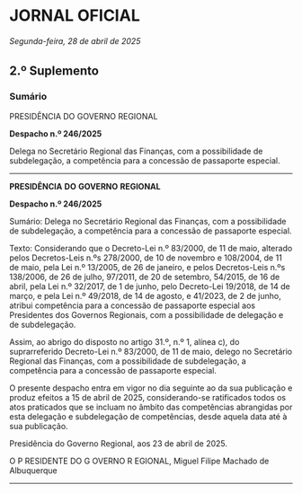 # JORNAL OFICIAL

###### Segunda-feira, 28 de abril de 2025

## **2.º Suplemento**

### **Sumário**

PRESIDÊNCIA DO GOVERNO REGIONAL

**Despacho n.º 246/2025**

Delega no Secretário Regional das Finanças, com a possibilidade de subdelegação, a
competência para a concessão de passaporte especial.




---

**PRESIDÊNCIA** **DO** **GOVERNO** **REGIONAL**


**Despacho n.º 246/2025**


Sumário:
Delega no Secretário Regional das Finanças, com a possibilidade de subdelegação, a competência para a concessão de passaporte
especial.

Texto:
Considerando que o Decreto-Lei n.º 83/2000, de 11 de maio, alterado pelos Decretos-Leis n.ºs 278/2000, de 10 de
novembro e 108/2004, de 11 de maio, pela Lei n.º 13/2005, de 26 de janeiro, e pelos Decretos-Leis n.ºs 138/2006, de 26 de
julho, 97/2011, de 20 de setembro, 54/2015, de 16 de abril, pela Lei n.º 32/2017, de 1 de junho, pelo Decreto-Lei 19/2018, de
14 de março, e pela Lei n.º 49/2018, de 14 de agosto, e 41/2023, de 2 de junho, atribui competência para a concessão de
passaporte especial aos Presidentes dos Governos Regionais, com a possibilidade de delegação e de subdelegação.

Assim, ao abrigo do disposto no artigo 31.º, n.º 1, alínea c), do suprarreferido Decreto-Lei n.º 83/2000, de 11 de maio,
delego no Secretário Regional das Finanças, com a possibilidade de subdelegação, a competência para a concessão de
passaporte especial.

O presente despacho entra em vigor no dia seguinte ao da sua publicação e produz efeitos a 15 de abril de 2025,
considerando-se ratificados todos os atos praticados que se incluam no âmbito das competências abrangidas por esta
delegação e subdelegação de competências, desde aquela data até à sua publicação.


Presidência do Governo Regional, aos 23 de abril de 2025.

O P RESIDENTE DO G OVERNO R EGIONAL, Miguel Filipe Machado de Albuquerque




---

